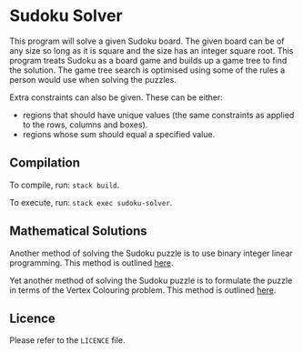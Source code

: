 # Sudoku Solver

This program will solve a given Sudoku board. The given board can be of
any size so long as it is square and the size has an integer square root.
This program treats Sudoku as a board game and builds up a game tree to
find the solution. The game tree search is optimised using some of the
rules a person would use when solving the puzzles.

Extra constraints can also be given. These can be either:
* regions that should have unique values (the same constraints as
applied to the rows, columns and boxes).
* regions whose sum should equal a specified value.

## Compilation

To compile, run: `stack build`.

To execute, run: `stack exec sudoku-solver`.

## Mathematical Solutions

Another method of solving the Sudoku puzzle is to use binary integer linear
programming. This method is outlined [here](http://langvillea.people.cofc.edu/sudoku5.pdf).

Yet another method of solving the Sudoku puzzle is to formulate the puzzle
in terms of the Vertex Colouring problem. This method is outlined [here](http://www.ams.org/notices/200706/tx070600708p.pdf).

## Licence

Please refer to the `LICENCE` file.
